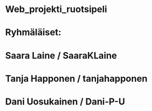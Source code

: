 # Web_projekti_ruotsipeli

# Ryhmäläiset:
# Saara Laine / SaaraKLaine
# Tanja Happonen / tanjahapponen
# Dani Uosukainen / Dani-P-U